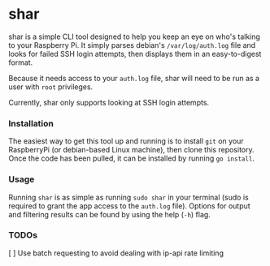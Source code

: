 # shar

shar is a simple CLI tool designed to help you keep an eye on who's talking to your Raspberry Pi. It simply parses debian's `/var/log/auth.log` file and looks for failed SSH login attempts, then displays them in an easy-to-digest format.

Because it needs access to your `auth.log` file, shar will need to be run as a user with `root` privileges.

Currently, shar only supports looking at SSH login attempts.

### Installation

The easiest way to get this tool up and running is to install `git` on your RaspberryPi (or debian-based Linux machine), then clone this repository. Once the code has been pulled, it can be installed by running `go install`.

### Usage

Running `shar` is as simple as running `sudo shar` in your terminal (sudo is required to grant the app access to the `auth.log` file). Options for output and filtering results can be found by using the help (`-h`) flag.

### TODOs

[ ] Use batch requesting to avoid dealing with ip-api rate limiting
